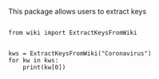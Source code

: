 This package allows users to extract keys

```

from wiki import ExtractKeysFromWiki


kws = ExtractKeysFromWiki("Coronavirus")
for kw in kws:
    print(kw[0])
    
```
